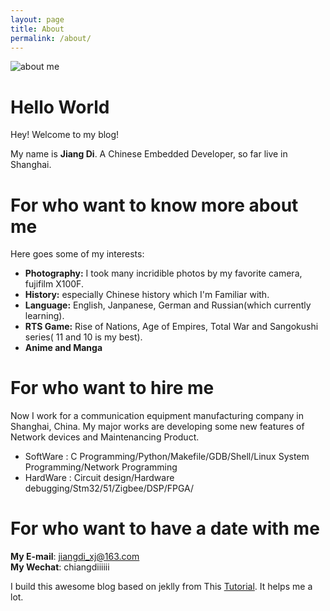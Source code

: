 ```yaml
---
layout: page
title: About
permalink: /about/
---
```


![about me](https://raw.githubusercontent.com/Jiangdiii/Jiangdiii.github.io/master/screenshots/aboutme_top.jpg)
# Hello World

Hey!  Welcome to my blog! 

My name is **Jiang Di**. A Chinese Embedded Developer, so far live in Shanghai.

# For who want to know more about me

Here goes some of my interests: 
- **Photography:** I took many incridible photos by my favorite camera, fujifilm X100F.
- **History:** especially Chinese history which I'm Familiar with.
- **Language:** English, Janpanese, German and Russian(which currently learning). 
- **RTS Game:** Rise of Nations, Age of Empires, Total War and Sangokushi series( 11 and 10 is my best). 
- **Anime and Manga**

# For who want to hire me

Now I work for a communication equipment manufacturing company in Shanghai, China. My major works are developing some new features of Network devices and Maintenancing Product.
- SoftWare : C Programming/Python/Makefile/GDB/Shell/Linux System Programming/Network Programming
- HardWare : Circuit design/Hardware debugging/Stm32/51/Zigbee/DSP/FPGA/

# For who want to have a date with me 

**My E-mail**: jiangdi_xj@163.com  
**My Wechat**: chiangdiiiiii

I build this awesome blog based on jeklly from This [Tutorial](https://github.com/kotet/ultralight). It helps me a lot.
